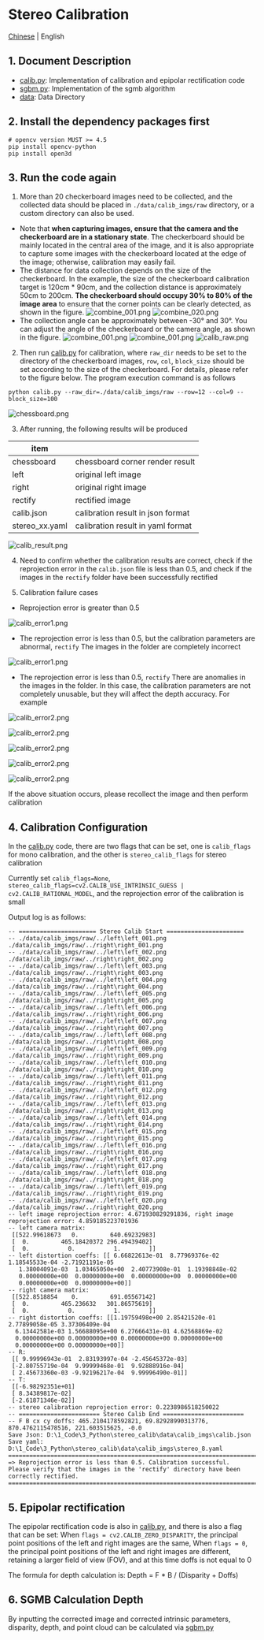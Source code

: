 # Stereo Calibration

[Chinese](./README_CN.md) | English

## 1. Document Description

- [calib.py](calib.py): Implementation of calibration and epipolar rectification code
- [sgbm.py](sgbm.py): Implementation of the sgmb algorithm
- [data](data): Data Directory
  
## 2. Install the dependency packages first

```shell
# opencv version MUST >= 4.5
pip install opencv-python
pip install open3d
```

## 3. Run the code again

1. More than 20 checkerboard images need to be collected, and the collected data should be placed in `./data/calib_imgs/raw`  directory, or a custom directory can also be used.
  
  - Note that **when capturing images, ensure that the camera and the checkerboard are in a stationary state**. The checkerboard should be mainly located in the central area of the image, and it is also appropriate to capture some images with the checkerboard located at the edge of the image; otherwise, calibration may easily fail. 
  - The distance for data collection depends on the size of the checkerboard. In the example, the size of the checkerboard calibration target is 120cm * 90cm, and the collection distance is approximately 50cm to 200cm. **The checkerboard should occupy 30% to 80% of the image area** to ensure that the corner points can be clearly detected, as shown in the figure. 
  ![combine_001.png](data%2Fcalib_imgs%2Fraw%2Fcombine_001.png)
  ![combine_020.png](data%2Fcalib_imgs%2Fraw%2Fcombine_020.png)
  - The collection angle can be approximately between -30° and 30°. You can adjust the angle of the checkerboard or the camera angle, as shown in the figure. 
  ![combine_001.png](data%2Fcalib_imgs%2Fraw%2Fcombine_012.png)
  ![combine_001.png](data%2Fcalib_imgs%2Fraw%2Fcombine_009.png)
  ![calib_raw.png](doc%2Fcalib_raw.png)
 
2. Then run [calib.py](calib.py) for calibration, where `raw_dir` needs to be set to the directory of the checkerboard images, 
`row`, `col`, `block_size` should be set according to the size of the checkerboard. For details, please refer to the figure below. The program execution command is as follows 
  
```shell
python calib.py --raw_dir=./data/calib_imgs/raw --row=12 --col=9 --block_size=100
```

![chessboard.png](doc%2Fchessboard.png)

3. After running, the following results will be produced 
  
  |  item  |       |
  |  ----  | ----  |
  | chessboard  | chessboard corner render result |
  | left  | original left image |
  | right  | original right image |
  | rectify  | rectified image |
  | calib.json  | calibration result in json format |
  | stereo_xx.yaml  | calibration result in yaml format |
  
![calib_result.png](doc%2Fcalib_result_eng.png)

4. Need to confirm whether the calibration results are correct, check if the reprojection error in the `calib.json` file is less than 0.5, 
and check if the images in the `rectify` folder have been successfully rectified
  

5. Calibration failure cases
  
- Reprojection error is greater than 0.5 
  
![calib_error1.png](doc%2Fcalib_error1.png)

- The reprojection error is less than 0.5, but the calibration parameters are abnormal, `rectify`
 The images in the folder are completely incorrect 
  
![calib_error1.png](doc%2Fcalib_error2.png)

- The reprojection error is less than 0.5, `rectify`
  There are anomalies in the images in the folder. In this case,
   the calibration parameters are not completely unusable, but they will affect the depth accuracy. For example 
  
![calib_error2.png](doc%2Fcalib_error3.png)

![calib_error2.png](doc%2Fcalib_error4.png)

![calib_error2.png](doc%2Fcalib_error5.png)

![calib_error2.png](doc%2Fcalib_error6.png)

![calib_error2.png](doc%2Fcalib_error7.png)

If the above situation occurs, please recollect the image and then perform calibration 


## 4. Calibration Configuration

In the [calib.py](calib.py) code, there are two flags that can be set, 
one is `calib_flags` for mono calibration, and the other is `stereo_calib_flags` for stereo calibration

Currently set `calib_flags=None`, `stereo_calib_flags=cv2.CALIB_USE_INTRINSIC_GUESS | cv2.CALIB_RATIONAL_MODEL`, 
and the reprojection error of the calibration is small

Output log is as follows:
```shell
-- ====================== Stereo Calib Start ======================
-- ./data/calib_imgs/raw/../left\left_001.png ./data/calib_imgs/raw/../right\right_001.png
-- ./data/calib_imgs/raw/../left\left_002.png ./data/calib_imgs/raw/../right\right_002.png
-- ./data/calib_imgs/raw/../left\left_003.png ./data/calib_imgs/raw/../right\right_003.png
-- ./data/calib_imgs/raw/../left\left_004.png ./data/calib_imgs/raw/../right\right_004.png
-- ./data/calib_imgs/raw/../left\left_005.png ./data/calib_imgs/raw/../right\right_005.png
-- ./data/calib_imgs/raw/../left\left_006.png ./data/calib_imgs/raw/../right\right_006.png
-- ./data/calib_imgs/raw/../left\left_007.png ./data/calib_imgs/raw/../right\right_007.png
-- ./data/calib_imgs/raw/../left\left_008.png ./data/calib_imgs/raw/../right\right_008.png
-- ./data/calib_imgs/raw/../left\left_009.png ./data/calib_imgs/raw/../right\right_009.png
-- ./data/calib_imgs/raw/../left\left_010.png ./data/calib_imgs/raw/../right\right_010.png
-- ./data/calib_imgs/raw/../left\left_011.png ./data/calib_imgs/raw/../right\right_011.png
-- ./data/calib_imgs/raw/../left\left_012.png ./data/calib_imgs/raw/../right\right_012.png
-- ./data/calib_imgs/raw/../left\left_013.png ./data/calib_imgs/raw/../right\right_013.png
-- ./data/calib_imgs/raw/../left\left_014.png ./data/calib_imgs/raw/../right\right_014.png
-- ./data/calib_imgs/raw/../left\left_015.png ./data/calib_imgs/raw/../right\right_015.png
-- ./data/calib_imgs/raw/../left\left_016.png ./data/calib_imgs/raw/../right\right_016.png
-- ./data/calib_imgs/raw/../left\left_017.png ./data/calib_imgs/raw/../right\right_017.png
-- ./data/calib_imgs/raw/../left\left_018.png ./data/calib_imgs/raw/../right\right_018.png
-- ./data/calib_imgs/raw/../left\left_019.png ./data/calib_imgs/raw/../right\right_019.png
-- ./data/calib_imgs/raw/../left\left_020.png ./data/calib_imgs/raw/../right\right_020.png
-- left image reprojection error: 4.671930829291836, right image reprojection error: 4.859185223701936
-- left camera matrix:
 [[522.99618673   0.         640.69232983]
 [  0.         465.18420372 296.49439402]
 [  0.           0.           1.        ]]
-- left distortion coeffs: [[ 6.66822613e-01  8.77969376e-02  1.18545533e-04 -2.71921191e-05
   1.38004091e-03  1.03465050e+00  2.40773908e-01  1.19398848e-02
   0.00000000e+00  0.00000000e+00  0.00000000e+00  0.00000000e+00
   0.00000000e+00  0.00000000e+00]]
-- right camera matrix:
 [[522.8518854    0.         691.05567142]
 [  0.         465.236632   301.86575619]
 [  0.           0.           1.        ]]
-- right distortion coeffs: [[1.19759498e+00 2.85421520e-01 2.77899058e-05 3.37306409e-04
  6.13442581e-03 1.56688095e+00 6.27666431e-01 4.62568869e-02
  0.00000000e+00 0.00000000e+00 0.00000000e+00 0.00000000e+00
  0.00000000e+00 0.00000000e+00]]
-- R:
 [[ 9.99996943e-01  2.83193997e-04 -2.45645372e-03]
 [-2.80755719e-04  9.99999468e-01  9.92888916e-04]
 [ 2.45673360e-03 -9.92196217e-04  9.99996490e-01]]
-- T:
 [[-6.98292351e+01]
 [ 8.34389817e-02]
 [-2.61871346e-02]]
-- stereo calibration reprojection error: 0.2238986518250022
-- ======================= Stereo Calib End =======================
-- F B cx cy doffs: 465.2104178592821, 69.82928990313776, 870.4762115478516, 221.603515625, -0.0
Save Json: D:\1_Code\3_Python\stereo_calib\data\calib_imgs\calib.json
Save yaml: D:\1_Code\3_Python\stereo_calib\data\calib_imgs\stereo_8.yaml
=================================================================================
=> Reprojection error is less than 0.5. Calibration successful. 
Please verify that the images in the 'rectify' directory have been correctly rectified.
=================================================================================
```

## 5. Epipolar rectification

The epipolar rectification code is also in [calib.py](calib.py), and there is also a flag that can be set:  When 
`flags = cv2.CALIB_ZERO_DISPARITY`,  the principal point positions of the left and right images are the same, 
When `flags = 0`,  the principal point positions of the left and right images are different, 
retaining a larger field of view (FOV), and at this time doffs is not equal to 0 

The formula for depth calculation is: Depth = F * B / (Disparity + Doffs) 

## 6. SGMB Calculation Depth

By inputting the corrected image and corrected intrinsic parameters, disparity, depth, 
and point cloud can be calculated via [sgbm.py](sgbm.py) 
